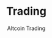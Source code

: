 ---
title: "Trading"
github: https://github.com/altcointrading/trading
demo: https://www.altcointrading.net/
author: Altcoin Trading
draft: true
ssg:
  - Jekyll
cms:
  - No Cms
---